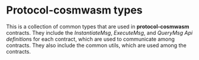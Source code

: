 # Protocol-cosmwasm types

This is a collection of common types that are used in **protocol-cosmwasm** contracts. 
They include the *InstantiateMsg*, *ExecuteMsg*, and *QueryMsg* *Api definition*s for each contract, 
which are used to communicate among contracts.
They also include the common utils, which are used among the contracts.  